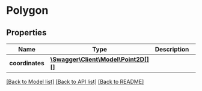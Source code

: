# Polygon

## Properties
Name | Type | Description | Notes
------------ | ------------- | ------------- | -------------
**coordinates** | [**\Swagger\Client\Model\Point2D[][]**](array.md) |  | [optional] 

[[Back to Model list]](../README.md#documentation-for-models) [[Back to API list]](../README.md#documentation-for-api-endpoints) [[Back to README]](../README.md)


